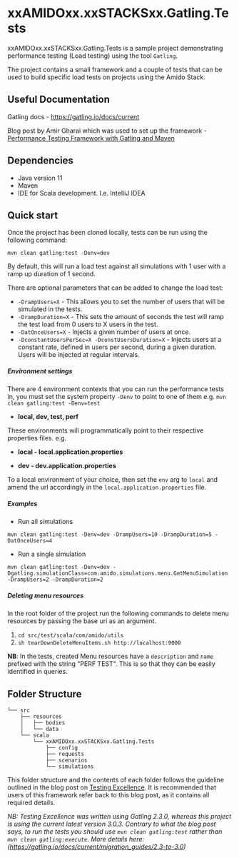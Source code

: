 # xxAMIDOxx.xxSTACKSxx.Gatling.Tests

xxAMIDOxx.xxSTACKSxx.Gatling.Tests is a sample project demonstrating performance testing (Load testing)
using the tool `Gatling`.

The project contains a small framework and a couple of tests that can be used to build specific load tests
on projects using the Amido Stack.

## Useful Documentation

Gatling docs - https://gatling.io/docs/current

Blog post by Amir Gharai which was used to set up the framework - 
[Performance Testing Framework with Gatling and Maven](https://www.testingexcellence.com/gatling-maven-performance-test-framework/)

## Dependencies

- Java version 11
- Maven
- IDE for Scala development. I.e. IntelliJ IDEA

## Quick start

Once the project has been cloned locally, tests can be run using the following command:

`mvn clean gatling:test -Denv=dev`

By default, this will run a load test against all simulations with 1 user with a ramp up duration of 1 second.

There are optional parameters that can be added to change the load test:

- `-DrampUsers=X` - This allows you to set the number of users that will be simulated in the tests.
- `-DrampDuration=X` - This sets the amount of seconds the test will ramp the test load from 0 users to X users in the test.
- `-DatOnceUsers=X` - Injects a given number of users at once.
- `-DconstantUsersPerSec=X -DconstUsersDuration=X` - Injects users at a constant rate, defined in users per second, during a given duration. Users will be injected at regular intervals.
##### Environment settings

There are 4 environment contexts that you can run the performance tests in, you must set the
system property `-Denv` to point to one of them e.g. `mvn clean gatling:test -Denv=test`

- **local, dev, test, perf**

These environments will programmatically point to their respective properties files.
e.g. 

- **local - local.application.properties**

- **dev - dev.application.properties**

To a local environment of your choice, then set the `env` arg to `local` and amend the url accordingly in the `local.application.properties` file.  

##### Examples

- Run all simulations

`mvn clean gatling:test -Denv=dev -DrampUsers=10 -DrampDuration=5 -DatOnceUsers=4`

- Run a single simulation

`mvn clean gatling:test -Denv=dev -Dgatling.simulationClass=com.amido.simulations.menu.GetMenuSimulation -DrampUsers=2 -DrampDuration=2`

##### Deleting menu resources

In the root folder of the project run the following commands to delete menu resources by passing the base uri as an argument.

1. `cd src/test/scala/com/amido/utils`
2. `sh tearDownDeleteMenuItems.sh http://localhost:9000`

**NB**: In the tests, created Menu resources have a `description` and `name` prefixed with the string "PERF TEST".
This is so that they can be easily identified in queries.


## Folder Structure

```
└── src
    ├── resources
    │   ├── bodies
    │   └── data
    └── scala
        └── xxAMIDOxx.xxSTACKSxx.Gatling.Tests
            ├── config
            ├── requests
            ├── scenarios
            └── simulations
```

This folder structure and the contents of each folder follows the guideline outlined in the blog post on 
[Testing Excellence](https://www.testingexcellence.com/gatling-maven-performance-test-framework/).
It is recommended that users of this framework refer back to this blog post, as it contains all required details.

_NB: Testing Excellence was written using Gatling 2.3.0, whereas this project is using the current latest version 3.0.3. 
Contrary to what the blog post says, to run the tests you should use `mvn clean gatling:test` rather than `mvn clean gatling:execute`.
More details here: (https://gatling.io/docs/current/migration_guides/2.3-to-3.0)_